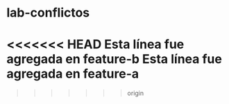 # lab-conflictos
<<<<<<< HEAD
Esta línea fue agregada en feature-b Esta línea fue agregada en feature-a
=======

    
>>>>>>> origin
